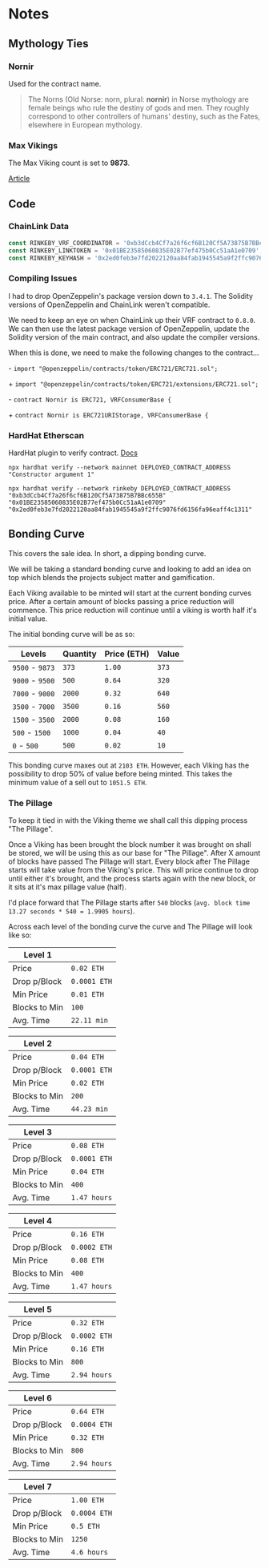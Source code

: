 # Notes

## Mythology Ties

### Nornir

Used for the contract name.

> The Norns (Old Norse: norn, plural: **nornir**) in Norse mythology are female beings who rule the destiny of gods and men. They roughly correspond to other controllers of humans' destiny, such as the Fates, elsewhere in European mythology.

### Max Vikings

The Max Viking count is set to **9873**.

[Article](https://skjalden.com/important-numbers-norse-mythology/)

## Code

### ChainLink Data

```javascript
const RINKEBY_VRF_COORDINATOR = '0xb3dCcb4Cf7a26f6cf6B120Cf5A73875B7BBc655B';
const RINKEBY_LINKTOKEN = '0x01BE23585060835E02B77ef475b0Cc51aA1e0709';
const RINKEBY_KEYHASH = '0x2ed0feb3e7fd2022120aa84fab1945545a9f2ffc9076fd6156fa96eaff4c1311';
```

### Compiling Issues

I had to drop OpenZeppelin's package version down to `3.4.1`. The Solidity versions of OpenZeppelin and ChainLink weren't compatible.

We need to keep an eye on when ChainLink up their VRF contract to `0.8.0`. We can then use the latest package version of OpenZeppelin, update the Solidity version of the main contract, and also update the compiler versions.

When this is done, we need to make the following changes to the contract...

\- `import "@openzeppelin/contracts/token/ERC721/ERC721.sol";`

\+ `import "@openzeppelin/contracts/token/ERC721/extensions/ERC721.sol";`

\- `contract Nornir is ERC721, VRFConsumerBase {`

\+ `contract Nornir is ERC721URIStorage, VRFConsumerBase {`

### HardHat Etherscan

HardHat plugin to verify contract. [Docs](https://github.com/nomiclabs/hardhat/tree/master/packages/hardhat-etherscan)

`npx hardhat verify --network mainnet DEPLOYED_CONTRACT_ADDRESS "Constructor argument 1"`

`npx hardhat verify --network rinkeby DEPLOYED_CONTRACT_ADDRESS "0xb3dCcb4Cf7a26f6cf6B120Cf5A73875B7BBc655B" "0x01BE23585060835E02B77ef475b0Cc51aA1e0709" "0x2ed0feb3e7fd2022120aa84fab1945545a9f2ffc9076fd6156fa96eaff4c1311"`

## Bonding Curve

This covers the sale idea. In short, a dipping bonding curve.

We will be taking a standard bonding curve and looking to add an idea on top which blends the projects subject matter and gamification.

Each Viking available to be minted will start at the current bonding curves price. After a certain amount of blocks passing a price reduction will commence. This price reduction will continue until a viking is worth half it's initial value.

The initial bonding curve will be as so:

| Levels          | Quantity | Price (ETH) | Value |
|-----------------|----------|-------------|-------|
| `9500` - `9873` | `373`    | `1.00`      | `373` |
| `9000` - `9500` | `500`    | `0.64`      | `320` |
| `7000` - `9000` | `2000`   | `0.32`      | `640` |
| `3500` - `7000` | `3500`   | `0.16`      | `560` |
| `1500` - `3500` | `2000`   | `0.08`      | `160` |
| `500`  - `1500` | `1000`   | `0.04`      | `40`  |
| `0`    - `500`  | `500`    | `0.02`      | `10`  |

This bonding curve maxes out at `2103 ETH`. However, each Viking has the possibility to drop 50% of value before being minted. This takes the minimum value of a sell out to `1051.5 ETH`.

### The Pillage

To keep it tied in with the Viking theme we shall call this dipping process "The Pillage".

Once a Viking has been brought the block number it was brought on shall be stored, we will be using this as our base for "The Pillage". After X amount of blocks have passed The Pillage will start. Every block after The Pillage starts will take value from the Viking's price. This will price continue to drop until either it's brought, and the process starts again with the new block, or it sits at it's max pillage value (half).

I'd place forward that The Pillage starts after `540` blocks (`avg. block time 13.27 seconds * 540 = 1.9905 hours`).

Across each level of the bonding curve the curve and The Pillage will look like so:

| Level 1       |              |
|---------------|--------------|
| Price         | `0.02 ETH`   |
| Drop p/Block  | `0.0001 ETH` |
| Min Price     | `0.01 ETH`   |
| Blocks to Min | `100`        |
| Avg. Time     | `22.11 min`  |

| Level 2       |              |
|---------------|--------------|
| Price         | `0.04 ETH`   |
| Drop p/Block  | `0.0001 ETH` |
| Min Price     | `0.02 ETH`   |
| Blocks to Min | `200`        |
| Avg. Time     | `44.23 min`  |

| Level 3       |              |
|---------------|--------------|
| Price         | `0.08 ETH`   |
| Drop p/Block  | `0.0001 ETH` |
| Min Price     | `0.04 ETH`   |
| Blocks to Min | `400`        |
| Avg. Time     | `1.47 hours` |

| Level 4       |              |
|---------------|--------------|
| Price         | `0.16 ETH`   |
| Drop p/Block  | `0.0002 ETH` |
| Min Price     | `0.08 ETH`   |
| Blocks to Min | `400`        |
| Avg. Time     | `1.47 hours` |

| Level 5       |              |
|---------------|--------------|
| Price         | `0.32 ETH`   |
| Drop p/Block  | `0.0002 ETH` |
| Min Price     | `0.16 ETH`   |
| Blocks to Min | `800`        |
| Avg. Time     | `2.94 hours` |

| Level 6       |              |
|---------------|--------------|
| Price         | `0.64 ETH`   |
| Drop p/Block  | `0.0004 ETH` |
| Min Price     | `0.32 ETH`   |
| Blocks to Min | `800`        |
| Avg. Time     | `2.94 hours` |

| Level 7       |              |
|---------------|--------------|
| Price         | `1.00 ETH`   |
| Drop p/Block  | `0.0004 ETH` |
| Min Price     | `0.5 ETH`    |
| Blocks to Min | `1250`       |
| Avg. Time     | `4.6 hours`  |
